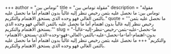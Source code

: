 +++
author = "توماس بين"
title = "مقولة توماس بين"
description = "مقولة توماس بين: ما نحصل عليه بثمن رخيص ننظر إليه غالباً بدون اهتمام أما ما نحصل عليه بالثمن الغالي فهو وحده الذي يستحق الاهتمام والتكريم."
quote = '''ما نحصل عليه بثمن رخيص ننظر إليه غالباً بدون اهتمام أما ما نحصل عليه بالثمن الغالي فهو وحده الذي يستحق الاهتمام والتكريم.'''
slug = "ما-نحصل-عليه-بثمن-رخيص-ننظر-إليه-غالباً-بدون-اهتمام-أما-ما-نحصل-عليه-بالثمن-الغالي-فهو-وحده-الذي-يستحق-الاهتمام-والتكريم"
+++
ما نحصل عليه بثمن رخيص ننظر إليه غالباً بدون اهتمام أما ما نحصل عليه بالثمن الغالي فهو وحده الذي يستحق الاهتمام والتكريم.
